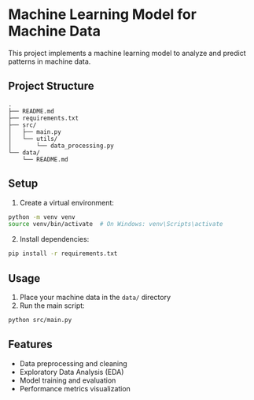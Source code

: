 # Machine Learning Model for Machine Data

This project implements a machine learning model to analyze and predict patterns in machine data.

## Project Structure
```
.
├── README.md
├── requirements.txt
├── src/
│   ├── main.py
│   └── utils/
│       └── data_processing.py
└── data/
    └── README.md
```

## Setup

1. Create a virtual environment:
```bash
python -m venv venv
source venv/bin/activate  # On Windows: venv\Scripts\activate
```

2. Install dependencies:
```bash
pip install -r requirements.txt
```

## Usage

1. Place your machine data in the `data/` directory
2. Run the main script:
```bash
python src/main.py
```

## Features

- Data preprocessing and cleaning
- Exploratory Data Analysis (EDA)
- Model training and evaluation
- Performance metrics visualization 